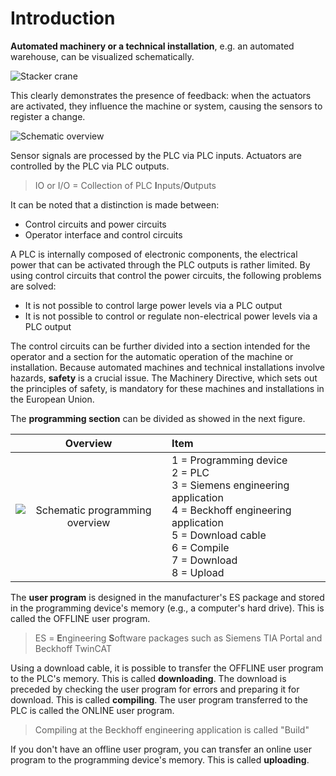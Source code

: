 # Introduction

**Automated machinery or a technical installation**, e.g. an automated warehouse, can be visualized schematically. 

![Stacker crane](/images/stacker_crane.png "Impression of an automated warehouse, ©2020 Realgames")

This clearly demonstrates the presence of feedback: when the actuators are activated, they influence the machine or system, causing the sensors to register a change.

![Schematic overview](/images/overview.png "Schematic overview of an automated system")

Sensor signals are processed by the PLC via PLC inputs. Actuators are controlled by the PLC via PLC outputs.

> IO or I/O = Collection of PLC **I**nputs/**O**utputs

It can be noted that a distinction is made between:
- Control circuits and power circuits
- Operator interface and control circuits

A PLC is internally composed of electronic components, the electrical power that can be activated through the PLC outputs is rather limited. By using control circuits that control the power circuits, the following problems are solved:
- It is not possible to control large power levels via a PLC output
- It is not possible to control or regulate non-electrical power levels via a PLC output

The control circuits can be further divided into a section intended for the operator and a section for the automatic operation of the machine or installation.
Because automated machines and technical installations involve hazards, **safety** is a crucial issue. The Machinery Directive, which sets out the principles of safety, is mandatory for these machines and installations in the European Union.

The **programming section** can be divided as showed in the next figure.

| Overview | Item |
| :---: | :--- |
|![Schematic programming overview](/images/programming_overview.png "Schematic overview of the programming part") | 1 = Programming device <br> 2 = PLC <br> 3 = Siemens engineering application <br> 4 = Beckhoff engineering application <br> 5 = Download cable <br> 6 = Compile <br> 7 = Download <br> 8 = Upload |

The **user program** is designed in the manufacturer's ES package and stored in the programming device's memory (e.g., a computer's hard drive). This is called the OFFLINE user program.

> ES = **E**ngineering **S**oftware packages such as Siemens TIA Portal and Beckhoff TwinCAT

Using a download cable, it is possible to transfer the OFFLINE user program to the PLC's memory. This is called **downloading**. The download is preceded by checking the user program for errors and preparing it for download. This is called **compiling**.
The user program transferred to the PLC is called the ONLINE user program.

> Compiling at the Beckhoff engineering application is called "Build"

If you don't have an offline user program, you can transfer an online user program to the programming device's memory. This is called **uploading**.